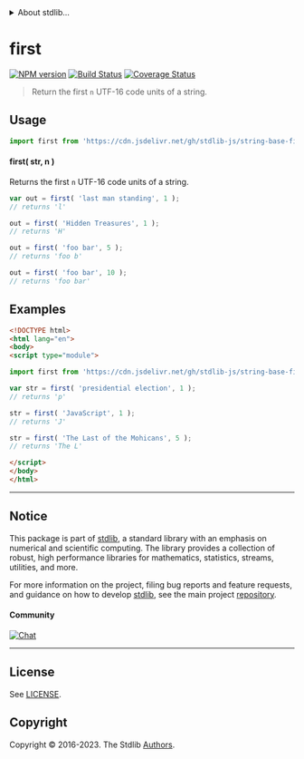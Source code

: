 <!--

@license Apache-2.0

Copyright (c) 2023 The Stdlib Authors.

Licensed under the Apache License, Version 2.0 (the "License");
you may not use this file except in compliance with the License.
You may obtain a copy of the License at

   http://www.apache.org/licenses/LICENSE-2.0

Unless required by applicable law or agreed to in writing, software
distributed under the License is distributed on an "AS IS" BASIS,
WITHOUT WARRANTIES OR CONDITIONS OF ANY KIND, either express or implied.
See the License for the specific language governing permissions and
limitations under the License.

-->


<details>
  <summary>
    About stdlib...
  </summary>
  <p>We believe in a future in which the web is a preferred environment for numerical computation. To help realize this future, we've built stdlib. stdlib is a standard library, with an emphasis on numerical and scientific computation, written in JavaScript (and C) for execution in browsers and in Node.js.</p>
  <p>The library is fully decomposable, being architected in such a way that you can swap out and mix and match APIs and functionality to cater to your exact preferences and use cases.</p>
  <p>When you use stdlib, you can be absolutely certain that you are using the most thorough, rigorous, well-written, studied, documented, tested, measured, and high-quality code out there.</p>
  <p>To join us in bringing numerical computing to the web, get started by checking us out on <a href="https://github.com/stdlib-js/stdlib">GitHub</a>, and please consider <a href="https://opencollective.com/stdlib">financially supporting stdlib</a>. We greatly appreciate your continued support!</p>
</details>

# first

[![NPM version][npm-image]][npm-url] [![Build Status][test-image]][test-url] [![Coverage Status][coverage-image]][coverage-url] <!-- [![dependencies][dependencies-image]][dependencies-url] -->

> Return the first `n` UTF-16 code units of a string.



<section class="usage">

## Usage

```javascript
import first from 'https://cdn.jsdelivr.net/gh/stdlib-js/string-base-first@esm/index.mjs';
```

#### first( str, n )

Returns the first `n` UTF-16 code units of a string.

```javascript
var out = first( 'last man standing', 1 );
// returns 'l'

out = first( 'Hidden Treasures', 1 );
// returns 'H'

out = first( 'foo bar', 5 );
// returns 'foo b'

out = first( 'foo bar', 10 );
// returns 'foo bar'
```

</section>

<!-- /.usage -->

<section class="examples">

## Examples

<!-- eslint no-undef: "error" -->

```html
<!DOCTYPE html>
<html lang="en">
<body>
<script type="module">

import first from 'https://cdn.jsdelivr.net/gh/stdlib-js/string-base-first@esm/index.mjs';

var str = first( 'presidential election', 1 );
// returns 'p'

str = first( 'JavaScript', 1 );
// returns 'J'

str = first( 'The Last of the Mohicans', 5 );
// returns 'The L'

</script>
</body>
</html>
```

</section>

<!-- /.examples -->

<!-- Section for related `stdlib` packages. Do not manually edit this section, as it is automatically populated. -->

<section class="related">

</section>

<!-- /.related -->

<!-- Section for all links. Make sure to keep an empty line after the `section` element and another before the `/section` close. -->


<section class="main-repo" >

* * *

## Notice

This package is part of [stdlib][stdlib], a standard library with an emphasis on numerical and scientific computing. The library provides a collection of robust, high performance libraries for mathematics, statistics, streams, utilities, and more.

For more information on the project, filing bug reports and feature requests, and guidance on how to develop [stdlib][stdlib], see the main project [repository][stdlib].

#### Community

[![Chat][chat-image]][chat-url]

---

## License

See [LICENSE][stdlib-license].


## Copyright

Copyright &copy; 2016-2023. The Stdlib [Authors][stdlib-authors].

</section>

<!-- /.stdlib -->

<!-- Section for all links. Make sure to keep an empty line after the `section` element and another before the `/section` close. -->

<section class="links">

[npm-image]: http://img.shields.io/npm/v/@stdlib/string-base-first.svg
[npm-url]: https://npmjs.org/package/@stdlib/string-base-first

[test-image]: https://github.com/stdlib-js/string-base-first/actions/workflows/test.yml/badge.svg?branch=v0.1.1
[test-url]: https://github.com/stdlib-js/string-base-first/actions/workflows/test.yml?query=branch:v0.1.1

[coverage-image]: https://img.shields.io/codecov/c/github/stdlib-js/string-base-first/main.svg
[coverage-url]: https://codecov.io/github/stdlib-js/string-base-first?branch=main

<!--

[dependencies-image]: https://img.shields.io/david/stdlib-js/string-base-first.svg
[dependencies-url]: https://david-dm.org/stdlib-js/string-base-first/main

-->

[chat-image]: https://img.shields.io/gitter/room/stdlib-js/stdlib.svg
[chat-url]: https://app.gitter.im/#/room/#stdlib-js_stdlib:gitter.im

[stdlib]: https://github.com/stdlib-js/stdlib

[stdlib-authors]: https://github.com/stdlib-js/stdlib/graphs/contributors

[umd]: https://github.com/umdjs/umd
[es-module]: https://developer.mozilla.org/en-US/docs/Web/JavaScript/Guide/Modules

[deno-url]: https://github.com/stdlib-js/string-base-first/tree/deno
[umd-url]: https://github.com/stdlib-js/string-base-first/tree/umd
[esm-url]: https://github.com/stdlib-js/string-base-first/tree/esm
[branches-url]: https://github.com/stdlib-js/string-base-first/blob/main/branches.md

[stdlib-license]: https://raw.githubusercontent.com/stdlib-js/string-base-first/main/LICENSE

</section>

<!-- /.links -->

